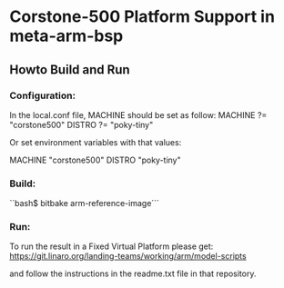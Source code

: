# Corstone-500 Platform Support in meta-arm-bsp

## Howto Build and Run

### Configuration:
In the local.conf file, MACHINE should be set as follow:
MACHINE ?= "corstone500"
DISTRO ?= "poky-tiny"

Or set environment variables with that values:

MACHINE "corstone500"
DISTRO "poky-tiny"

### Build:
``bash$ bitbake arm-reference-image```

### Run:
To run the result in a Fixed Virtual Platform please get:
https://git.linaro.org/landing-teams/working/arm/model-scripts

and follow the instructions in the readme.txt file in that
repository.


